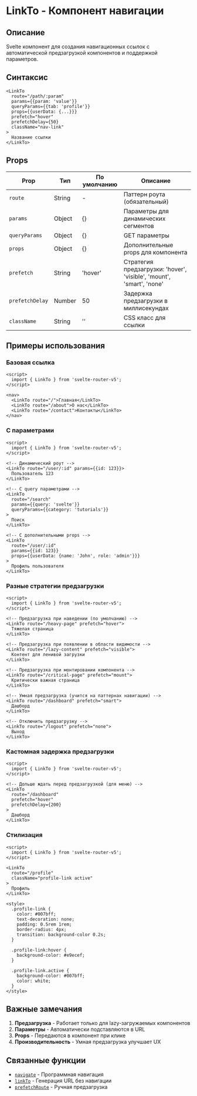 # LinkTo - Компонент навигации

## Описание

Svelte компонент для создания навигационных ссылок с автоматической предзагрузкой компонентов и поддержкой параметров.

## Синтаксис

```svelte
<LinkTo
  route="/path/:param"
  params={{param: 'value'}}
  queryParams={{tab: 'profile'}}
  props={{userData: {...}}}
  prefetch="hover"
  prefetchDelay={50}
  className="nav-link"
>
  Название ссылки
</LinkTo>
```

## Props

| Prop | Тип | По умолчанию | Описание |
|------|-----|-------------|----------|
| `route` | String | - | Паттерн роута (обязательный) |
| `params` | Object | {} | Параметры для динамических сегментов |
| `queryParams` | Object | {} | GET параметры |
| `props` | Object | {} | Дополнительные props для компонента |
| `prefetch` | String | 'hover' | Стратегия предзагрузки: 'hover', 'visible', 'mount', 'smart', 'none' |
| `prefetchDelay` | Number | 50 | Задержка предзагрузки в миллисекундах |
| `className` | String | '' | CSS класс для ссылки |

## Примеры использования

### Базовая ссылка

```svelte
<script>
  import { LinkTo } from 'svelte-router-v5';
</script>

<nav>
  <LinkTo route="/">Главная</LinkTo>
  <LinkTo route="/about">О нас</LinkTo>
  <LinkTo route="/contact">Контакты</LinkTo>
</nav>
```

### С параметрами

```svelte
<script>
  import { LinkTo } from 'svelte-router-v5';
</script>

<!-- Динамический роут -->
<LinkTo route="/user/:id" params={{id: 123}}>
  Пользователь 123
</LinkTo>

<!-- С query параметрами -->
<LinkTo
  route="/search"
  params={{query: 'svelte'}}
  queryParams={{category: 'tutorials'}}
>
  Поиск
</LinkTo>

<!-- С дополнительными props -->
<LinkTo
  route="/user/:id"
  params={{id: 123}}
  props={{userData: {name: 'John', role: 'admin'}}}
>
  Профиль пользователя
</LinkTo>
```

### Разные стратегии предзагрузки

```svelte
<script>
  import { LinkTo } from 'svelte-router-v5';
</script>

<!-- Предзагрузка при наведении (по умолчанию) -->
<LinkTo route="/heavy-page" prefetch="hover">
  Тяжелая страница
</LinkTo>

<!-- Предзагрузка при появлении в области видимости -->
<LinkTo route="/lazy-content" prefetch="visible">
  Контент для ленивой загрузки
</LinkTo>

<!-- Предзагрузка при монтировании компонента -->
<LinkTo route="/critical-page" prefetch="mount">
  Критически важная страница
</LinkTo>

<!-- Умная предзагрузка (учится на паттернах навигации) -->
<LinkTo route="/dashboard" prefetch="smart">
  Дашборд
</LinkTo>

<!-- Отключить предзагрузку -->
<LinkTo route="/logout" prefetch="none">
  Выход
</LinkTo>
```

### Кастомная задержка предзагрузки

```svelte
<script>
  import { LinkTo } from 'svelte-router-v5';
</script>

<!-- Дольше ждать перед предзагрузкой (для меню) -->
<LinkTo
  route="/dashboard"
  prefetch="hover"
  prefetchDelay={200}
>
  Дашборд
</LinkTo>
```

### Стилизация

```svelte
<script>
  import { LinkTo } from 'svelte-router-v5';
</script>

<LinkTo
  route="/profile"
  className="profile-link active"
>
  Профиль
</LinkTo>

<style>
  .profile-link {
    color: #007bff;
    text-decoration: none;
    padding: 0.5rem 1rem;
    border-radius: 4px;
    transition: background-color 0.2s;
  }

  .profile-link:hover {
    background-color: #e9ecef;
  }

  .profile-link.active {
    background-color: #007bff;
    color: white;
  }
</style>
```

## Важные замечания

1. **Предзагрузка** - Работает только для lazy-загружаемых компонентов
2. **Параметры** - Автоматически подставляются в URL
3. **Props** - Передаются в компонент при клике
4. **Производительность** - Умная предзагрузка улучшает UX

## Связанные функции

- [`navigate`](navigate.md) - Программная навигация
- [`linkTo`](link-to.md) - Генерация URL без навигации
- [`prefetchRoute`](prefetch-route.md) - Ручная предзагрузка
